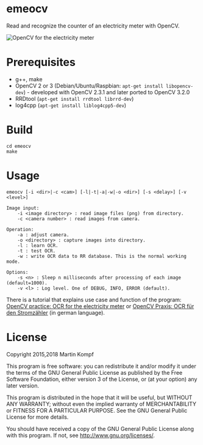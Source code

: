 emeocv
======

Read and recognize the counter of an electricity meter with OpenCV.

![OpenCV for the electricity meter](http://www.kompf.de/cplus/images/emeocv_m.png)


Prerequisites
=============

* g++, make
* OpenCV 2 or 3 (Debian/Ubuntu/Raspbian: `apt-get install libopencv-dev`) - developed with OpenCV 2.3.1 and later ported to OpenCV 3.2.0
* RRDtool (`apt-get install rrdtool librrd-dev`)
* log4cpp (`apt-get install liblog4cpp5-dev`)

Build
=====

    cd emeocv
    make

Usage
=====

    emeocv [-i <dir>|-c <cam>] [-l|-t|-a|-w|-o <dir>] [-s <delay>] [-v <level>]

    Image input:
        -i <image directory> : read image files (png) from directory.
        -c <camera number> : read images from camera.

    Operation:
        -a : adjust camera.
        -o <directory> : capture images into directory.
        -l : learn OCR.
        -t : test OCR.
        -w : write OCR data to RR database. This is the normal working mode.

    Options:
        -s <n> : Sleep n milliseconds after processing of each image (default=1000).
        -v <l> : Log level. One of DEBUG, INFO, ERROR (default).


There is a tutorial that explains use case and function of the program:
[OpenCV practice: OCR for the electricity meter](http://www.mkompf.com/cplus/emeocv.html) or
[OpenCV Praxis: OCR für den Stromzähler](http://cplus.kompf.de/emeocv.html) (in german language).

License
=======

Copyright 2015,2018 Martin Kompf

This program is free software: you can redistribute it and/or modify
it under the terms of the GNU General Public License as published by
the Free Software Foundation, either version 3 of the License, or
(at your option) any later version.

This program is distributed in the hope that it will be useful,
but WITHOUT ANY WARRANTY; without even the implied warranty of
MERCHANTABILITY or FITNESS FOR A PARTICULAR PURPOSE.  See the
GNU General Public License for more details.

You should have received a copy of the GNU General Public License
along with this program.  If not, see <http://www.gnu.org/licenses/>.
